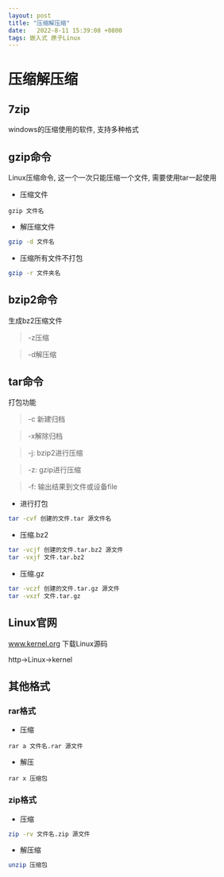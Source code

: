 ```yaml
---
layout: post
title: "压缩解压缩" 
date:   2022-8-11 15:39:08 +0800
tags: 嵌入式 原子Linux 
---
```


# 压缩解压缩

## 7zip

windows的压缩使用的软件, 支持多种格式

## gzip命令

Linux压缩命令, 这一个一次只能压缩一个文件, 需要使用tar一起使用

+   压缩文件

```
gzip 文件名
```

+   解压缩文件

```bash
gzip -d 文件名
```

+   压缩所有文件不打包

```bash
gzip -r 文件夹名
```

## bzip2命令

生成bz2压缩文件

>   -z压缩

>   -d解压缩

## tar命令

打包功能

>   -c 新建归档

>   -x解除归档

>   -j: bzip2进行压缩

>   -z: gzip进行压缩

>   -f: 输出结果到文件或设备file

+   进行打包

```bash
tar -cvf 创建的文件.tar 源文件名
```

+   压缩.bz2

```bash
tar -vcjf 创建的文件.tar.bz2 源文件
tar -vxjf 文件.tar.bz2
```

+   压缩.gz

```bash
tar -vczf 创建的文件.tar.gz 源文件
tar -vxzf 文件.tar.gz
```

## Linux官网

www.kernel.org 下载Linux源码

http->Linux->kernel

## 其他格式

### rar格式

+   压缩

```
rar a 文件名.rar 源文件
```

+   解压

```
rar x 压缩包
```

### zip格式

+   压缩

```bash
zip -rv 文件名.zip 源文件
```

+   解压缩

```bash
unzip 压缩包
```

























